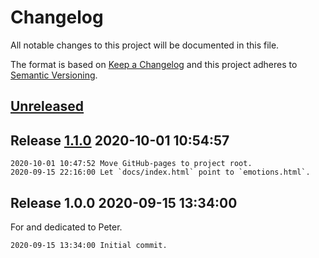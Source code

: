 # Changelog

All notable changes to this project will be documented in this file.

The format is based on [Keep a Changelog](http://keepachangelog.com/en/1.0.0/)
and this project adheres to [Semantic Versioning](http://semver.org/spec/v2.0.0.html).

## [Unreleased]

## Release [1.1.0] 2020-10-01 10:54:57

```
2020-10-01 10:47:52 Move GitHub-pages to project root.
2020-09-15 22:16:00 Let `docs/index.html` point to `emotions.html`.
```

## Release 1.0.0 2020-09-15 13:34:00

For and dedicated to Peter.

```
2020-09-15 13:34:00 Initial commit.
```

[Unreleased]: https://github.com/xyzzy/emotions/compare/v1.1.0...HEAD
[1.1.0]: https://github.com/xyzzy/emotions/compare/v1.0.0...v1.1.0
